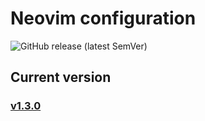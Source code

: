 # Neovim configuration

![GitHub release (latest SemVer)](https://img.shields.io/github/v/release/vladdoster/neovim-configuration)

## Current version

### [v1.3.0](https://github.com/vladdoster/neovim-configuration/releases)

